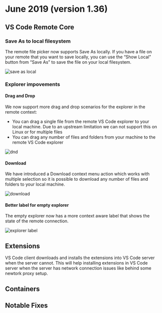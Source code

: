 # June 2019 (version 1.36)

## VS Code Remote Core

### Save As to local filesystem

The remote file picker now supports Save As locally. If you have a file on your remote that you want to save locally, you can use the “Show Local” button from “Save As” to save the file on your local filesystem.

![save as local](images/1_36/save_local.png)

### Explorer impovements

#### Drag and Drop

We now support more drag and drop scenarios for the explorer in the remote context:
* You can drag a single file from the remote VS Code explorer to your local machine. Due to an upstream limitation we can not support this on Linux or for multiple files
* You can drag any number of files and folders from your machine to the remote VS Code explorer

![dnd](images/1_36/dnd.gif)


#### Download

We have introduced a Download context menu action which works with multiple selection so it is possible to download any number of files and folders to your local machine.

![download](images/1_36/download.png)

#### Better label for empty explorer

The empty explorer now has a more context aware label that shows the state of the remote connection.

![explorer label](images/1_36/explorer-label.png)

## Extensions

VS Code client downloads and installs the extensions into VS Code server when the server cannot. This will help installing extensions in VS Code server when the server has network connection issues like behind some newtork proxy setup.

## Containers

## Notable Fixes
